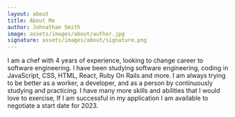 ```yaml
---
layout: about
title: About Me
author: Johnathan Smith
image: assets/images/about/author.jpg
signature: assets/images/about/signature.png
---
```


I am a chef with 4 years of experience, looking to change career to software engineering. I have been studying software engineering, coding in JavaScript, CSS, HTML, React, Ruby On Rails and more. I am always trying to be better as a worker, a developer, and as a person by continuously studying and practicing. I have many more skills and abilities that I would love to exercise, If I am successful in my application I am available to negotiate a start date for 2023.